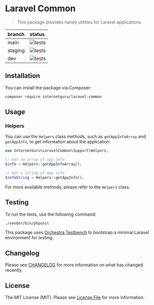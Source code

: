 # Laravel Common

> This package provides handy utilities for Laravel applications.

| branch  | status |
| :------------- | :------------- |
| main | ![tests](https://github.com/internetguru/laravel-common/actions/workflows/laravel-tests.yml/badge.svg?branch=main) |
| staging | ![tests](https://github.com/internetguru/laravel-common/actions/workflows/laravel-tests.yml/badge.svg?branch=staging) |
| dev | ![tests](https://github.com/internetguru/laravel-common/actions/workflows/laravel-tests.yml/badge.svg?branch=dev) |


## Installation

You can install the package via Composer:

```bash
composer require internetguru/laravel-common
```

## Usage

### Helpers

You can use the `Helpers` class methods, such as `getAppInfoArray` and `getAppInfo`, to get information about the application.

```php
use InternetGuru\LaravelCommon\Support\Helpers;

// Get an array of app info
$info = Helpers::getAppInfoArray();

// Get a string of app info
$infoString = Helpers::getAppInfo();
```

For more available methods, please refer to the `Helpers` class.

## Testing

To run the tests, use the following command:

```bash
./vendor/bin/phpunit
```

This package uses [Orchestra Testbench](https://github.com/orchestral/testbench) to bootstrap a minimal Laravel environment for testing.

## Changelog

Please see [CHANGELOG](CHANGELOG.md) for more information on what has changed recently.

## License

The MIT License (MIT). Please see [License File](LICENSE.md) for more information.
